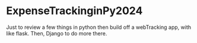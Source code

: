 # ExpenseTrackinginPy2024
Just to review a few things in python then build off a webTracking app, with like flask. Then, Django to do more there.

